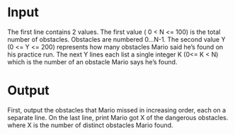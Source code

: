 # Input
The first line contains 2 values. The first value ( 0 < N <= 100) is the total number of obstacles. Obstacles are numbered 0...N-1. 
The second value Y (0 <= Y <= 200) represents how many obstacles Mario said he’s found on his practice run. The next Y lines each list a single integer K (0<= K < N) which is the number of an obstacle Mario says he’s found.

# Output
First, output the obstacles that Mario missed in increasing order, each on a separate line. On the last line, print Mario got X of the dangerous obstacles. where X is the number of distinct obstacles Mario found.
